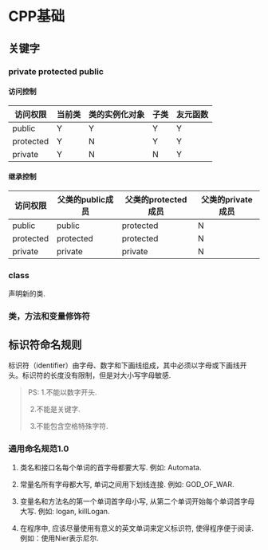 # CPP基础

## 关键字

### private protected public

#### 访问控制

| 访问权限  | 当前类 | 类的实例化对象 | 子类 | 友元函数 |
| --------- | ------ | -------------- | ---- | -------- |
| public    | Y      | Y              | Y    | Y        |
| protected | Y      | N              | Y    | Y        |
| private   | Y      | N              | N    | Y        |

#### 继承控制

| 访问权限  | 父类的public成员 | 父类的protected成员 | 父类的private成员 |
| --------- | ---------------- | ------------------- | ----------------- |
| public    | public           | protected           | N                 |
| protected | protected        | protected           | N                 |
| private   | private          | private             | N                 |

### class

声明新的类.



### 类，方法和变量修饰符



## 标识符命名规则

标识符（identifier）由字母、数字和下画线组成，其中必须以字母或下画线开头。标识符的长度没有限制，但是对大小写字母敏感.

> PS: 1.不能以数字开头.
>
> ​    2.不能是关键字.
>
> ​	3.不能包含空格特殊字符.

### 通用命名规范1.0

1. 类名和接口名每个单词的首字母都要大写. 例如: Automata.

2. 常量名所有字母都大写, 单词之间用下划线连接. 例如: GOD_OF_WAR.

3. 变量名和方法名的第一个单词首字母小写, 从第二个单词开始每个单词首字母大写. 例如: logan, killLogan.

4. 在程序中, 应该尽量使用有意义的英文单词来定义标识符, 使得程序便于阅读. 例如：使用Nier表示尼尔.